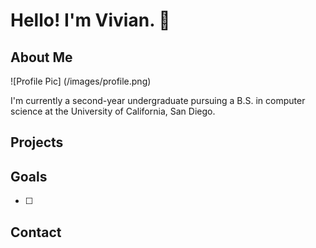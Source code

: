# Hello! I'm Vivian. :wave:
## About Me 
![Profile Pic] (/images/profile.png)

I'm currently a second-year undergraduate pursuing a B.S. in computer science at the University of California, San Diego. 

## Projects 

## Goals
- [ ] 

## Contact 


